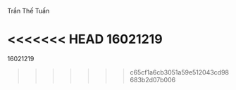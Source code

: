 Trần Thế Tuấn

<<<<<<< HEAD
16021219
=======
16021219
>>>>>>> c65cf1a6cb3051a59e512043cd98683b2d07b006
